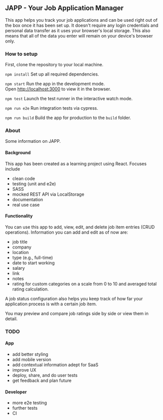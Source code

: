 ## JAPP - Your Job Application Manager

This app helps you track your job applications and can be used right out of the box once it has been set up. It doesn't require any login credentials and personal data transfer as it uses your browser's local storage. This also means that all of the data you enter will remain on your device's browser only.

### How to setup

First, clone the repository to your local machine.

`npm install`
Set up all required dependencies.

`npm start`
Run the app in the development mode.<br />
Open [http://localhost:3000](http://localhost:3000) to view it in the browser.


`npm test`
Launch the test runner in the interactive watch mode.<br />

`npm run e2e`
Run integration tests via cypress.

`npm run build`
Build the app for production to the `build` folder.<br />

### About

Some information on JAPP.

#### Background

This app has been created as a learning project using React. Focuses include
- clean code
- testing (unit and e2e)
- SASS
- mocked REST API via LocalStorage
- documentation
- real use case

#### Functionality

You can use this app to add, view, edit, and delete job item entries (CRUD operations). Information you can add and edit as of now are:
- job title
- company
- location
- type (e.g., full-time)
- date to start working
- salary
- link
- notes
- rating for custom categories on a scale from 0 to 10 and averaged total rating calculation.

A job status configuration also helps you keep track of how far your application process is with a certain job item.

You may preview and compare job ratings side by side or view them in detail.

### TODO

#### App
- add better styling
- add mobile version
- add contextual information adept for SaaS
- improve UX
- deploy, share, and do user tests
- get feedback and plan future

#### Developer
- more e2e testing
- further tests
- CI